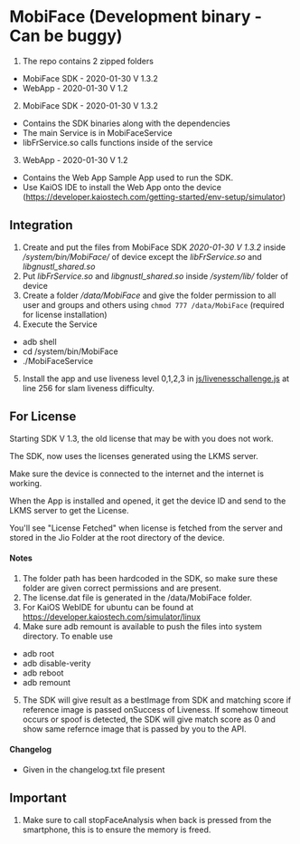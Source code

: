 # MobiFace (Development binary - Can be buggy)

1. The repo contains 2 zipped folders
  * MobiFace SDK - 2020-01-30 V 1.3.2
  * WebApp - 2020-01-30 V 1.2

2. MobiFace SDK - 2020-01-30 V 1.3.2
  * Contains the SDK binaries along with the dependencies
  * The main Service is in MobiFaceService
  * libFrService.so calls functions inside of the service

3. WebApp - 2020-01-30 V 1.2
  * Contains the Web App Sample App used to run the SDK.
  * Use KaiOS IDE to install the Web App onto the device (https://developer.kaiostech.com/getting-started/env-setup/simulator)

## Integration

1. Create and put the files from MobiFace SDK *2020-01-30 V 1.3.2* inside */system/bin/MobiFace/* of device except the *libFrService.so* and *libgnustl_shared.so* 
2. Put *libFrService.so* and *libgnustl_shared.so* inside */system/lib/* folder of device
3. Create a folder */data/MobiFace* and give the folder permission to all user and groups and others using `chmod 777 /data/MobiFace` (required for license installation)
4. Execute the Service
  * adb shell
  * cd /system/bin/MobiFace
  * ./MobiFaceService
5. Install the app and use liveness level 0,1,2,3 in [js/livenesschallenge.js](WebApp%20-%202020-01-30%20V%201.2/js/livenesschallenge.js#L256) at line 256 for slam liveness difficulty.

## For License

Starting SDK V 1.3, the old license that may be with you does not work.

The SDK, now uses the licenses generated using the LKMS server.

Make sure the device is connected to the internet and the internet is working.

When the App is installed and opened, it get the device ID and send to the LKMS server to get the License.

You'll see "License Fetched" when license is fetched from the server and stored in the Jio Folder at the root directory of the device.

#### Notes

1. The folder path has been hardcoded in the SDK, so make sure these folder are given correct permissions and are present.
2. The license.dat file is generated in the /data/MobiFace folder. 
3. For KaiOS WebIDE for ubuntu can be found at https://developer.kaiostech.com/simulator/linux
4. Make sure adb remount is available to push the files into system directory. To enable use
  * adb root
  * adb disable-verity
  * adb reboot
  * adb remount
5. The SDK will give result as a bestImage from SDK and matching score if reference image is passed onSuccess of Liveness. If somehow timeout occurs or spoof is detected, the SDK will give match score as 0 and show same refernce image that is passed by you to the API.


#### Changelog

* Given in the changelog.txt file present

## Important

1. Make sure to call stopFaceAnalysis when back is pressed from the smartphone, this is to ensure the memory is freed.


